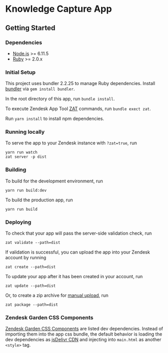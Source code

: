 # Knowledge Capture App

## Getting Started

### Dependencies

-   [Node.js](https://nodejs.org/en/) >= 6.11.5
-   [Ruby](https://www.ruby-lang.org/) >= 2.0.x

### Initial Setup

This project uses bundler 2.2.25 to manage Ruby dependencies. Install [bundler](https://bundler.io/) via `gem install bundler`.

In the root directory of this app, run `bundle install`.

To execute Zendesk App Tool [ZAT](https://developer.zendesk.com/apps/docs/apps-v2/getting_started#zendesk-app-tools) commands, run `bundle exect zat`.

Run `yarn install` to install npm dependencies.

### Running locally

To serve the app to your Zendesk instance with `?zat=true`, run

```
yarn run watch
zat server -p dist
```

### Building

To build for the development environment, run

```
yarn run build:dev
```

To build the production app, run

```
yarn run build
```

### Deploying

To check that your app will pass the server-side validation check, run

```
zat validate --path=dist
```

If validation is successful, you can upload the app into your Zendesk account by running

```
zat create --path=dist
```

To update your app after it has been created in your account, run

```
zat update --path=dist
```

Or, to create a zip archive for [manual upload](https://developer.zendesk.com/documentation/apps/getting-started/uploading-and-installing-a-private-app/#uploading-and-installing-a-private-app-in-zendesk-support), run

```
zat package --path=dist
```

### Zendesk Garden CSS Components

[Zendesk Garden CSS Components](https://garden.zendesk.com/css-components/) are listed dev dependencies. Instead of importing them into the app css bundle, the default behavior is loading the dev dependencies as [jsDelivr CDN](https://www.jsdelivr.com/) and injecting into `main.html` as another `<style>` tag.
